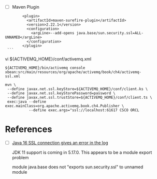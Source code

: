 
- [ ] Maven Plugin

```
        <plugin>
          <artifactId>maven-surefire-plugin</artifactId>
          <version>2.22.1</version>
          <configuration>
            <argLine>--add-opens java.base/sun.security.ssl=ALL-UNNAMED</argLine>
          </configuration>
        </plugin>
 ```

```
vi ${ACTIVEMQ_HOME}/conf/activemq.xml

```
${ACTIVEMQ_HOME}/bin/activemq console xbean:src/main/resources/org/apache/activemq/book/ch4/activemq-ssl.xml 
```

```
mvn \
 --define javax.net.ssl.keyStore=${ACTIVEMQ_HOME}/conf/client.ks \
 --define javax.net.ssl.keyStorePassword=password \
 --define javax.net.ssl.trustStore=${ACTIVEMQ_HOME}/conf/client.ts \
 exec:java --define exec.mainClass=org.apache.activemq.book.ch4.Publisher \
           --define exec.args="ssl://localhost:61617 CSCO ORCL
```

# References

- [ ] [Java 16 SSL connection gives an error in the log](https://issues.apache.org/jira/browse/AMQ-8275?page=com.atlassian.jira.plugin.system.issuetabpanels%3Aall-tabpanel)

  JDK 11 support is coming in 5.17.0. This appears to be a module export problem

  module java.base does not "exports sun.security.ssl" to unnamed module
